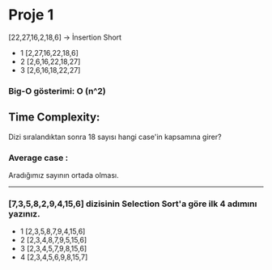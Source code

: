 # Proje 1

[22,27,16,2,18,6] -> İnsertion Short 

* 1 [2,27,16,22,18,6]
* 2 [2,6,16,22,18,27]
* 3 [2,6,16,18,22,27]

### Big-O gösterimi: O (n^2)

## Time Complexity:

Dizi sıralandıktan sonra 18 sayısı hangi case'in kapsamına girer?

### Average case : 
Aradığımız sayının ortada olması.

-----------------------------------------------------------------------------------------------------------


### [7,3,5,8,2,9,4,15,6] dizisinin Selection Sort'a göre ilk 4 adımını yazınız.

* 1 [2,3,5,8,7,9,4,15,6]
* 2 [2,3,4,8,7,9,5,15,6]
* 3 [2,3,4,5,7,9,8,15,6]
* 4 [2,3,4,5,6,9,8,15,7]
